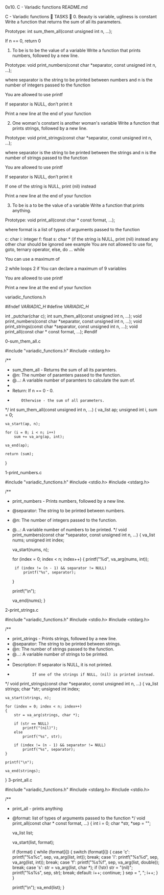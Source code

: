 0x10. C - Variadic functions
README.md

C - Variadic functions 📁
TASKS 📃
0. Beauty is variable, ugliness is constant
Write a function that returns the sum of all its parameters.

Prototype: int sum_them_all(const unsigned int n, ...);

If n == 0, return 0

1. To be is to be the value of a variable
Write a function that prints numbers, followed by a new line.

Prototype: void print_numbers(const char *separator, const unsigned int n, ...);

where separator is the string to be printed between numbers and n is the number of integers passed to the function

You are allowed to use printf

If separator is NULL, don’t print it

Print a new line at the end of your function

2. One woman's constant is another woman's variable
Write a function that prints strings, followed by a new line.

Prototype: void print_strings(const char *separator, const unsigned int n, ...);

where separator is the string to be printed between the strings and n is the number of strings passed to the function

You are allowed to use printf

If separator is NULL, don’t print it

If one of the string is NULL, print (nil) instead

Print a new line at the end of your function

3. To be is a to be the value of a variable
Write a function that prints anything.

Prototype: void print_all(const char * const format, ...);

where format is a list of types of arguments passed to the function

c: char
i: integer
f: float
s: char * (if the string is NULL, print (nil) instead
any other char should be ignored
see example
You are not allowed to use for, goto, ternary operator, else, do ... while

You can use a maximum of

2 while loops
2 if
You can declare a maximum of 9 variables

You are allowed to use printf

Print a new line at the end of your function













variadic_functions.h

#ifndef _VARIADIC_H_
#define _VARIADIC_H_

int _putchar(char c);
int sum_them_all(const unsigned int n, ...);
void print_numbers(const char *separator, const unsigned int n, ...);
void print_strings(const char *separator, const unsigned int n, ...);
void print_all(const char * const format, ...);
#endif





























0-sum_them_all.c

#include "variadic_functions.h"
#include <stdarg.h>

/**
 * sum_them_all - Returns the sum of all its paramters.
 * @n: The number of paramters passed to the function.
 * @...: A variable number of paramters to calculate the sum of.
 *
 * Return: If n == 0 - 0.
 *         Otherwise - the sum of all parameters.
 */
int sum_them_all(const unsigned int n, ...)
{
	va_list ap;
	unsigned int i, sum = 0;

	va_start(ap, n);

	for (i = 0; i < n; i++)
		sum += va_arg(ap, int);

	va_end(ap);

	return (sum);
}













1-print_numbers.c

#include "variadic_functions.h"
#include <stdio.h>
#include <stdarg.h>

/**
 * print_numbers - Prints numbers, followed by a new line.
 * @separator: The string to be printed between numbers.
 * @n: The number of integers passed to the function.
 * @...: A variable number of numbers to be printed.
 */
void print_numbers(const char *separator, const unsigned int n, ...)
{
	va_list nums;
	unsigned int index;

	va_start(nums, n);

	for (index = 0; index < n; index++)
	{
		printf("%d", va_arg(nums, int));

		if (index != (n - 1) && separator != NULL)
			printf("%s", separator);
	}

	printf("\n");

	va_end(nums);
}









2-print_strings.c

#include "variadic_functions.h"
#include <stdio.h>
#include <stdarg.h>

/**
 * print_strings - Prints strings, followed by a new line.
 * @separator: The string to be printed between strings.
 * @n: The number of strings passed to the function.
 * @...: A variable number of strings to be printed.
 *
 * Description: If separator is NULL, it is not printed.
 *              If one of the strings if NULL, (nil) is printed instead.
 */
void print_strings(const char *separator, const unsigned int n, ...)
{
	va_list strings;
	char *str;
	unsigned int index;

	va_start(strings, n);

	for (index = 0; index < n; index++)
	{
		str = va_arg(strings, char *);

		if (str == NULL)
			printf("(nil)");
		else
			printf("%s", str);

		if (index != (n - 1) && separator != NULL)
			printf("%s", separator);
	}

	printf("\n");

	va_end(strings);
}
3-print_all.c

#include "variadic_functions.h"
#include <stdarg.h>
#include <stdio.h>

/**
 * print_all - prints anything
 * @format: list of types of arguments passed to the function
 */
void print_all(const char * const format, ...)
{
	int i = 0;
	char *str, *sep = "";

	va_list list;

	va_start(list, format);

	if (format)
	{
		while (format[i])
		{
			switch (format[i])
			{
				case 'c':
					printf("%s%c", sep, va_arg(list, int));
					break;
				case 'i':
					printf("%s%d", sep, va_arg(list, int));
					break;
				case 'f':
					printf("%s%f", sep, va_arg(list, double));
					break;
				case 's':
					str = va_arg(list, char *);
					if (!str)
						str = "(nil)";
					printf("%s%s", sep, str);
					break;
				default:
					i++;
					continue;
			}
			sep = ", ";
			i++;
		}
	}

	printf("\n");
	va_end(list);
}



